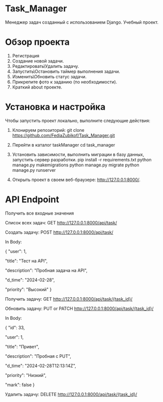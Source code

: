 # Task_Manager
Менеджер задач созданный с использованием Django. Учебный проект.

# Обзор проекта
1. Регистрация
2. Создание новой задачи.
3. Редактировать\Удалить задачу.
4. Запустить\Остановить таймер выполнения задачи.
5. Изменить\Обновить статус задачи.
6. Прикрепите фото к заданию (по необходимости).
7. Краткий about проекте.

# Установка и настройка
Чтобы запустить проект локально, выполните следующие действия:
1. Клонируем репозиторий:
git clone https://github.com/FediaZubikof/Task_Manager.git

2. Перейти в каталог taskManager
cd task_manager

3. Установить зависимости, выполнить миграции в базу данных, запустить сервер разработки.
pip install -r requirements.txt
python manage.py makemigrations
python manage.py migrate
python manage.py runserver

4. Открыть проект в своем веб-браузере: http://127.0.0.1:8000/.

# API Endpoint

Получить все входные значения

Список всех задач: GET http://127.0.0.1:8000/api/task/

Создать задачу: POST http://127.0.0.1:8000/api/task/

In Body:  

{
  "user": 1,
  
  "title": "Тест на API",
  
  "description": "Пробная задача на API",
  
  "d_time": "2024-02-28",
  
  "priority": "Высокий"
}


Получить задачу: GET http://127.0.0.1:8000/api/task/{task_id}/

Обновить задачу: PUT or PATCH http://127.0.0.1:8000/api/task/{task_id}/

In Body:

{
  "id": 33,
  
  "user": 1,
  
  "title": "Привет",
  
  "description": "Пробная с PUT",
  
  "d_time": "2024-02-28T12:13:14Z",
  
  "priority": "Низкий",
  
  "mark": false
  }


Удалить задачу: DELETE http://127.0.0.1:8000/api/task/{task_id}/
